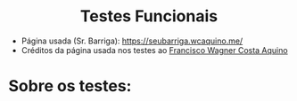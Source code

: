 <h1 align="center">Testes Funcionais</h1>

- Página usada (Sr. Barriga): https://seubarriga.wcaquino.me/ 
- Créditos da página usada nos testes ao <a href="https://wcaquino.me/">Francisco Wagner Costa Aquino</a>

# Sobre os testes:


